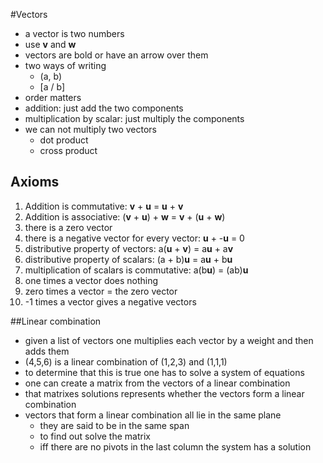 #Vectors
+ a vector is two numbers
+ use **v** and **w**
+ vectors are bold or have an arrow over them
+ two ways of writing
    + (a, b)
    + [a / b]
+ order matters
+ addition: just add the two components
+ multiplication by scalar: just multiply the components
+ we can not multiply two vectors
    + dot product
    + cross product

## Axioms
1. Addition is commutative: **v** + **u** = **u** + **v**
2. Addition is associative: (**v** + **u**) + **w** = **v** + (**u** + **w**)
3. there is a zero vector
4. there is a negative vector for every vector: **u** + -**u** = 0 
5. distributive property of vectors: a(**u** + **v**) = a**u** + a**v**
6. distributive property of scalars: (a + b)**u** = a**u** + b**u**
7. multiplication of scalars is commutative: a(b**u**) = (ab)**u**
8. one times a vector does nothing
9. zero times a vector = the zero vector
0. -1 times a vector gives a negative vectors

##Linear combination
+ given a list of vectors one multiplies each vector by a weight and then adds them
+ (4,5,6) is a linear combination of (1,2,3) and (1,1,1)
+ to determine that this is true one has to solve a system of equations
+ one can create a matrix from the vectors of a linear combination
+ that matrixes solutions represents whether the vectors form a linear combination
+ vectors that form a linear combination all lie in the same plane
    + they are said to be in the same span
    + to find out solve the matrix
    + iff there are no pivots in the last column the system has a solution

